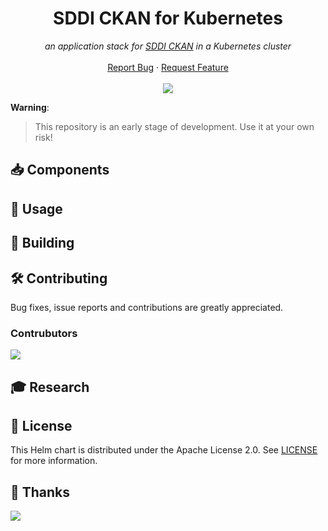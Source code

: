 <h1 align="center">SDDI CKAN for Kubernetes</h1>

<p align="center">
    <em>an application stack for <a title="SDDI CKAN" href="https://github.com/tum-gis/SDDI-CKAN-Docker">SDDI CKAN</a> in a Kubernetes cluster</em>
    <br />
    <br />
    <a href="https://github.com/tum-gis/sddi-ckan-k8s/issues">Report Bug</a>
    ·
    <a href="https://github.com/tum-gis/sddi-ckan-k8s/issues">Request Feature</a>
    <br />
    <br />
    <a href="https://github.com/tum-gis/sddi-ckan-k8s/releases" title="Latest release">
    <img src="https://img.shields.io/github/v/release/tum-gis/sddi-ckan-k8s?sort=semver">
  </a>
</p>

**Warning**:
> This repository is an early stage of development. Use it at your own risk!

## :inbox_tray: Components

## :rocket: Usage

## :construction_worker: Building

## :hammer_and_wrench: Contributing

Bug fixes, issue reports and contributions are greatly appreciated.

### Contrubutors

<a href="https://github.com/twpayne/chezmoi/graphs/contributors">
  <img src="https://contrib.rocks/image?repo=tum-gis/sddi-ckan-k8s" />
</a>

## :mortar_board: Research

## :memo: License

This Helm chart is distributed under the Apache License 2.0. See [LICENSE](LICENSE) for more information.

## :handshake: Thanks

<a href="https://github.com/twpayne/chezmoi/graphs/contributors">
  <img src="https://contrib.rocks/image?repo=tum-gis/sddi-ckan-k8s" />
</a>
